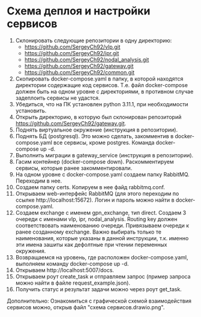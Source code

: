 # Схема деплоя и настройки сервисов

1. Склонировать следующие репозитории в одну директорию:
    - https://github.com/SergeyCh92/vlp.git
    - https://github.com/SergeyCh92/ipr.git
    - https://github.com/SergeyCh92/nodal_analysis.git
    - https://github.com/SergeyCh92/gateway.git
    - https://github.com/SergeyCh92/common.git
2. Скопировать docker-compose.yaml в папку, в которой находятся директории содержащие код сервисов.
Т.е. файл docker-compose должен быть на одном уровне с директориями, в противном случае задеплоить
сервисы не удастся.
3. Убедиться, что на ПК установлен python 3.11.1, при необходимости установить.
4. Открыть директорию, в которую был склонирован репозиторий https://github.com/SergeyCh92/gateway.git.
5. Поднять виртуальное окружение (инструкция в репозитории).
6. Поднять БД (postgresql). Это можно сделать, закомментив в docker-compose.yaml все сервисы, кроме postgres.
Команда docker-compose up -d.
7. Выполнить миграции в gateway_service (инструкция в репозитории).
8. Гасим контейнер (docker-compose down). Раскомментируем сервисы, которые ранее закомментировали.
9. На одном уровне с docker-compose.yaml создаем папку RabbitMQ. Переходим в нее.
10. Создаем папку certs. Копируем в нее файд rabbitmq.conf.
11. Открываем web-интерфейс RabbitMQ (для этого переходим по ссылке http://localhost:15672). Логин и пароль
можно найти в docker-compose.yaml.
12. Создаем exchange с именем gpn_exchange, тип direct. Создаем 3 очереди с именами vlp, ipr, nodal_analysis.
Routing key должен соответствовать наименованию очереди. Привязываем очереди к ранее созданному exchange.
Важно выбирать только те наименования, которые указаны в данной инструкции, т.к. именно эти имена зашиты как
дефолтные при чтении переменных окружения.
13. Возвращаемся на уровень, где расположен docker-compose.yaml, выполняем команду docker-compose up -d.
14. Открываем http://localhost:5007/docs.
15. Открываем роут create_task и отправляем запрос (пример запроса можно найти в файле request_example.json).
16. Получить статус и результат задачи можно через роут get_task.

Дополнительно:
Ознакомиться с графической схемой взаимодействия сервисов можно, открыв файл "схема сервисов.drawio.png".